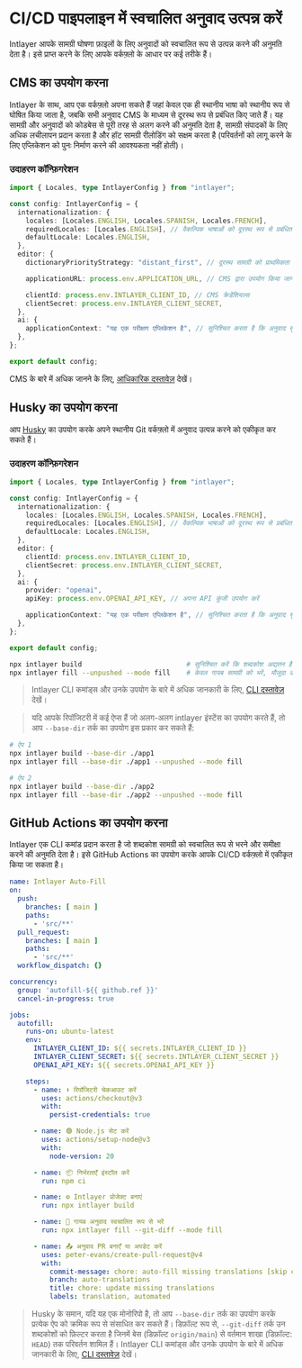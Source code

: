 # CI/CD पाइपलाइन में स्वचालित अनुवाद उत्पन्न करें

Intlayer आपके सामग्री घोषणा फ़ाइलों के लिए अनुवादों को स्वचालित रूप से उत्पन्न करने की अनुमति देता है। इसे प्राप्त करने के लिए आपके वर्कफ़्लो के आधार पर कई तरीके हैं।

## CMS का उपयोग करना

Intlayer के साथ, आप एक वर्कफ़्लो अपना सकते हैं जहां केवल एक ही स्थानीय भाषा को स्थानीय रूप से घोषित किया जाता है, जबकि सभी अनुवाद CMS के माध्यम से दूरस्थ रूप से प्रबंधित किए जाते हैं। यह सामग्री और अनुवादों को कोडबेस से पूरी तरह से अलग करने की अनुमति देता है, सामग्री संपादकों के लिए अधिक लचीलापन प्रदान करता है और हॉट सामग्री रीलोडिंग को सक्षम करता है (परिवर्तनों को लागू करने के लिए एप्लिकेशन को पुनः निर्माण करने की आवश्यकता नहीं होती)।

### उदाहरण कॉन्फ़िगरेशन

```ts fileName="intlayer.config.ts"
import { Locales, type IntlayerConfig } from "intlayer";

const config: IntlayerConfig = {
  internationalization: {
    locales: [Locales.ENGLISH, Locales.SPANISH, Locales.FRENCH],
    requiredLocales: [Locales.ENGLISH], // वैकल्पिक भाषाओं को दूरस्थ रूप से प्रबंधित किया जाएगा
    defaultLocale: Locales.ENGLISH,
  },
  editor: {
    dictionaryPriorityStrategy: "distant_first", // दूरस्थ सामग्री को प्राथमिकता दी जाती है

    applicationURL: process.env.APPLICATION_URL, // CMS द्वारा उपयोग किया जाने वाला एप्लिकेशन URL

    clientId: process.env.INTLAYER_CLIENT_ID, // CMS क्रेडेंशियल्स
    clientSecret: process.env.INTLAYER_CLIENT_SECRET,
  },
  ai: {
    applicationContext: "यह एक परीक्षण एप्लिकेशन है", // सुनिश्चित करता है कि अनुवाद सुसंगत रूप से उत्पन्न हो
  },
};

export default config;
```

CMS के बारे में अधिक जानने के लिए, [आधिकारिक दस्तावेज़](https://github.com/aymericzip/intlayer/blob/main/docs/hi/intlayer_CMS.md) देखें।

## Husky का उपयोग करना

आप [Husky](https://typicode.github.io/husky/) का उपयोग करके अपने स्थानीय Git वर्कफ़्लो में अनुवाद उत्पन्न करने को एकीकृत कर सकते हैं।

### उदाहरण कॉन्फ़िगरेशन

```ts fileName="intlayer.config.ts"
import { Locales, type IntlayerConfig } from "intlayer";

const config: IntlayerConfig = {
  internationalization: {
    locales: [Locales.ENGLISH, Locales.SPANISH, Locales.FRENCH],
    requiredLocales: [Locales.ENGLISH], // वैकल्पिक भाषाओं को दूरस्थ रूप से प्रबंधित किया जाएगा
    defaultLocale: Locales.ENGLISH,
  },
  editor: {
    clientId: process.env.INTLAYER_CLIENT_ID,
    clientSecret: process.env.INTLAYER_CLIENT_SECRET,
  },
  ai: {
    provider: "openai",
    apiKey: process.env.OPENAI_API_KEY, // अपना API कुंजी उपयोग करें

    applicationContext: "यह एक परीक्षण एप्लिकेशन है", // सुनिश्चित करता है कि अनुवाद सुसंगत रूप से उत्पन्न हो
  },
};

export default config;
```

```bash fileName=".husky/pre-push"
npx intlayer build                          # सुनिश्चित करें कि शब्दकोश अद्यतन हैं
npx intlayer fill --unpushed --mode fill    # केवल गायब सामग्री को भरें, मौजूदा को अपडेट न करें
```

> Intlayer CLI कमांड्स और उनके उपयोग के बारे में अधिक जानकारी के लिए, [CLI दस्तावेज़](https://github.com/aymericzip/intlayer/blob/main/docs/hi/intlayer_cli.md) देखें।

> यदि आपके रिपॉजिटरी में कई ऐप्स हैं जो अलग-अलग intlayer इंस्टेंस का उपयोग करते हैं, तो आप `--base-dir` तर्क का उपयोग इस प्रकार कर सकते हैं:

```bash fileName=".husky/pre-push"
# ऐप 1
npx intlayer build --base-dir ./app1
npx intlayer fill --base-dir ./app1 --unpushed --mode fill

# ऐप 2
npx intlayer build --base-dir ./app2
npx intlayer fill --base-dir ./app2 --unpushed --mode fill
```

## GitHub Actions का उपयोग करना

Intlayer एक CLI कमांड प्रदान करता है जो शब्दकोश सामग्री को स्वचालित रूप से भरने और समीक्षा करने की अनुमति देता है। इसे GitHub Actions का उपयोग करके आपके CI/CD वर्कफ़्लो में एकीकृत किया जा सकता है।

```yaml fileName=".github/workflows/intlayer-translate.yml"
name: Intlayer Auto-Fill
on:
  push:
    branches: [ main ]
    paths:
      - 'src/**'
  pull_request:
    branches: [ main ]
    paths:
      - 'src/**'
  workflow_dispatch: {}

concurrency:
  group: 'autofill-${{ github.ref }}'
  cancel-in-progress: true

jobs:
  autofill:
    runs-on: ubuntu-latest
    env:
      INTLAYER_CLIENT_ID: ${{ secrets.INTLAYER_CLIENT_ID }}
      INTLAYER_CLIENT_SECRET: ${{ secrets.INTLAYER_CLIENT_SECRET }}
      OPENAI_API_KEY: ${{ secrets.OPENAI_API_KEY }}

    steps:
      - name: ⬇️ रिपॉजिटरी चेकआउट करें
        uses: actions/checkout@v3
        with:
          persist-credentials: true

      - name: 🟢 Node.js सेट करें
        uses: actions/setup-node@v3
        with:
          node-version: 20

      - name: 📦 निर्भरताएँ इंस्टॉल करें
        run: npm ci

      - name: ⚙️ Intlayer प्रोजेक्ट बनाएं
        run: npx intlayer build

      - name: 🤖 गायब अनुवाद स्वचालित रूप से भरें
        run: npx intlayer fill --git-diff --mode fill

      - name: 📤 अनुवाद PR बनाएँ या अपडेट करें
        uses: peter-evans/create-pull-request@v4
        with:
          commit-message: chore: auto-fill missing translations [skip ci]
          branch: auto-translations
          title: chore: update missing translations
          labels: translation, automated
```

> Husky के समान, यदि यह एक मोनोरिपो है, तो आप `--base-dir` तर्क का उपयोग करके प्रत्येक ऐप को क्रमिक रूप से संसाधित कर सकते हैं।
> डिफ़ॉल्ट रूप से, `--git-diff` तर्क उन शब्दकोशों को फ़िल्टर करता है जिनमें बेस (डिफ़ॉल्ट `origin/main`) से वर्तमान शाखा (डिफ़ॉल्ट: `HEAD`) तक परिवर्तन शामिल हैं।
> Intlayer CLI कमांड्स और उनके उपयोग के बारे में अधिक जानकारी के लिए, [CLI दस्तावेज़](https://github.com/aymericzip/intlayer/blob/main/docs/hi/intlayer_cli.md) देखें।
